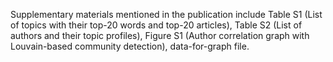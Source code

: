 Supplementary materials mentioned in the publication include Table S1 (List of topics with their top-20 words and top-20 articles), Table S2 (List of authors and their topic profiles), Figure S1 (Author correlation graph with Louvain-based community detection), data-for-graph file. 

